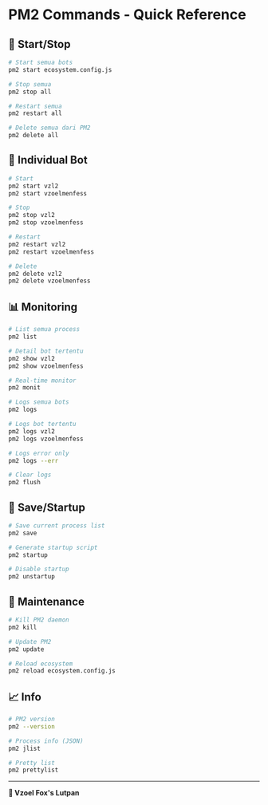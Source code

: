 # PM2 Commands - Quick Reference

## 🚀 Start/Stop

```bash
# Start semua bots
pm2 start ecosystem.config.js

# Stop semua
pm2 stop all

# Restart semua
pm2 restart all

# Delete semua dari PM2
pm2 delete all
```

## 🎯 Individual Bot

```bash
# Start
pm2 start vzl2
pm2 start vzoelmenfess

# Stop
pm2 stop vzl2
pm2 stop vzoelmenfess

# Restart
pm2 restart vzl2
pm2 restart vzoelmenfess

# Delete
pm2 delete vzl2
pm2 delete vzoelmenfess
```

## 📊 Monitoring

```bash
# List semua process
pm2 list

# Detail bot tertentu
pm2 show vzl2
pm2 show vzoelmenfess

# Real-time monitor
pm2 monit

# Logs semua bots
pm2 logs

# Logs bot tertentu
pm2 logs vzl2
pm2 logs vzoelmenfess

# Logs error only
pm2 logs --err

# Clear logs
pm2 flush
```

## 💾 Save/Startup

```bash
# Save current process list
pm2 save

# Generate startup script
pm2 startup

# Disable startup
pm2 unstartup
```

## 🔧 Maintenance

```bash
# Kill PM2 daemon
pm2 kill

# Update PM2
pm2 update

# Reload ecosystem
pm2 reload ecosystem.config.js
```

## 📈 Info

```bash
# PM2 version
pm2 --version

# Process info (JSON)
pm2 jlist

# Pretty list
pm2 prettylist
```

---

**🦊 Vzoel Fox's Lutpan**
